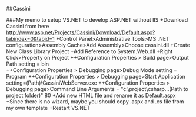 
##Cassini

###My memo to setup VS.NET to develop ASP.NET without IIS
+Download Cassini from here
http://www.asp.net/Projects/Cassini/Download/Default.aspx?tabindex=0&tabid=1
+Control Panel>Administrative Tools>MS .NET configuration>Assembly Cache>Add Assembly>Choose cassini.dll 
+Create New Class Library Project
+Add Reference to System.Web.dll
+Right Click>Property on Project
++Configuration Properties > Build page>Output Path setting = bin\
++Configuration Properties > Debugging page>Debug Mode setting = Program
++Configuration Properties > Debugging page>Start Application setting=(Path)\CassiniWebServer.exe 
++Configuration Properties > Debugging page>Command Line Arguments = "c:\project\csharp...(Path to project folder)" 80
+Add new HTML file and rename it as Default.aspx
+Since there is no wizard, maybe you should copy .aspx and .cs file from my own template
+Restart VS.NET




